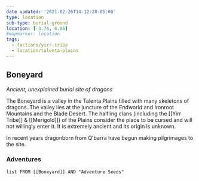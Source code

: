 ```yaml
---
date updated: '2021-02-26T14:12:28-05:00'
type: location
sub-type: burial-ground
location: [-3.76, 6.86]
#mapmarker: location
tags:
  - factions/yirr-tribe
  - location/talenta-plains
---
```


## Boneyard
*Ancient, unexplained burial site of dragons*

The Boneyard is a valley in the Talenta Plains filled with many skeletons of dragons. The valley lies at the juncture of the Endworld and Ironroot Mountains and the Blade Desert. The halfling clans (including the [[Yirr Tribe]] & [[Merigold]]) of the Plains consider the place to be cursed and will not willingly enter it. It is extremely ancient and its origin is unknown.

In recent years dragonborn from Q'barra have begun making pilgrimages to the site.


### Adventures
```dataview
list FROM [[Boneyard]] AND "Adventure Seeds"
```
